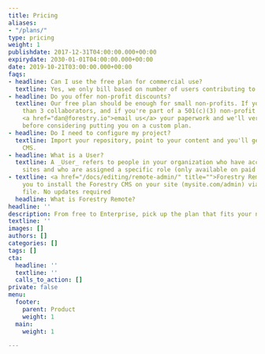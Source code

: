 ```yaml
---
title: Pricing
aliases:
- "/plans/"
type: pricing
weight: 1
publishdate: 2017-12-31T04:00:00.000+00:00
expirydate: 2030-01-01T04:00:00.000+00:00
date: 2019-10-21T03:00:00.000+00:00
faqs:
- headline: Can I use the free plan for commercial use?
  textline: Yes, we only bill based on number of users contributing to a site.
- headline: Do you offer non-profit discounts?
  textline: Our free plan should be enough for small non-profits. If you need more
    than 3 collaborators, and if you're part of a 501(c)(3) non-profit Organization,
    <a href="dan@forestry.io">email us</a> your paperwork and we'll verify your status,
    before considering putting you on a custom plan.
- headline: Do I need to configure my project?
  textline: Import your repository, point to your content and you'll get a custom
    CMS.
- headline: What is a User?
  textline: A _User_ refers to people in your organization who have access to your
    sites and who are assigned a specific role (only available on paid plans).
- textline: <a href="/docs/editing/remote-admin/" title="">Forestry Remote</a> allows
    you to install the Forestry CMS on your site (mysite.com/admin) via a single html
    file. No updates required
  headline: What is Forestry Remote?
headline: ''
description: From free to Enterprise, pick up the plan that fits your needs.
textline: ''
images: []
authors: []
categories: []
tags: []
cta:
  headline: ''
  textline: ''
  calls_to_action: []
private: false
menu:
  footer:
    parent: Product
    weight: 1
  main:
    weight: 1

---
```

